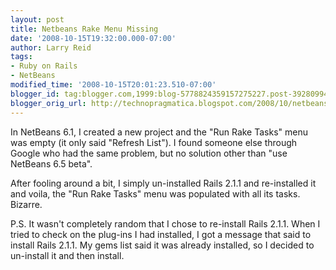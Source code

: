 ```yaml
---
layout: post
title: Netbeans Rake Menu Missing
date: '2008-10-15T19:32:00.000-07:00'
author: Larry Reid
tags:
- Ruby on Rails
- NetBeans
modified_time: '2008-10-15T20:01:23.510-07:00'
blogger_id: tag:blogger.com,1999:blog-5778824359157275227.post-3928099476395853888
blogger_orig_url: http://technopragmatica.blogspot.com/2008/10/netbeans-rake-menu-missing.html
---
```


In NetBeans 6.1, I created a new project and the "Run Rake Tasks" menu
was empty (it only said "Refresh List"). I found someone else through
Google who had the same problem, but no solution other than "use
NetBeans 6.5 beta".  
  
After fooling around a bit, I simply un-installed Rails 2.1.1 and
re-installed it and voila, the "Run Rake Tasks" menu was populated with
all its tasks. Bizarre.   
  
P.S. It wasn't completely random that I chose to re-install Rails 2.1.1.
When I tried to check on the plug-ins I had installed, I got a message
that said to install Rails 2.1.1. My gems list said it was already
installed, so I decided to un-install it and then install.

